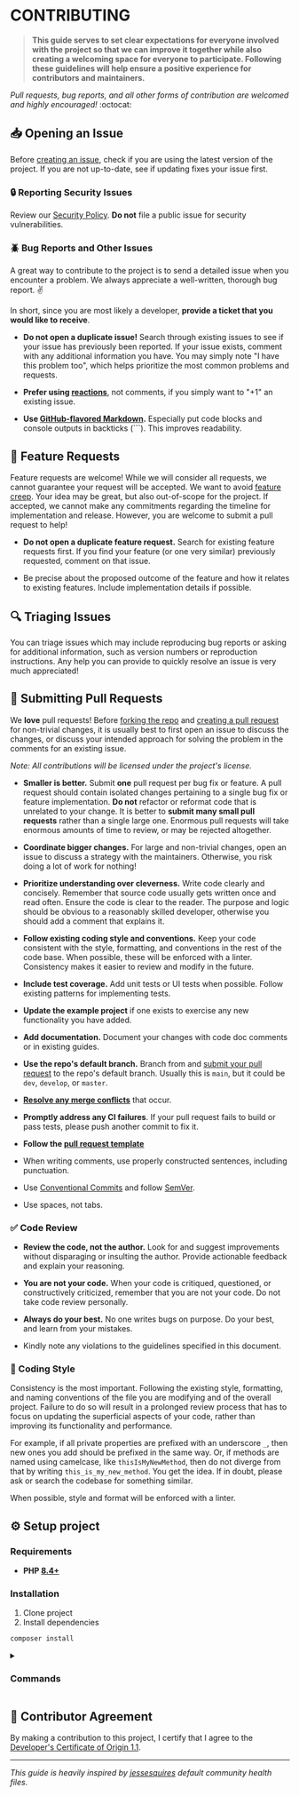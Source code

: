 # CONTRIBUTING

> **This guide serves to set clear expectations for everyone involved with the
> project so that we can improve it together while also creating a welcoming
> space for everyone to participate. Following these guidelines will help ensure
> a positive experience for contributors and maintainers.**

_Pull requests, bug reports, and all other forms of contribution are welcomed
and highly encouraged!_ :octocat:

## 📥 Opening an Issue

Before
[creating an issue](https://help.github.com/en/github/managing-your-work-on-github/creating-an-issue),
check if you are using the latest version of the project. If you are not
up-to-date, see if updating fixes your issue first.

### 🔒 Reporting Security Issues

Review our [Security Policy](./SECURITY.md). **Do not** file a public issue for
security vulnerabilities.

### 🪲 Bug Reports and Other Issues

A great way to contribute to the project is to send a detailed issue when you
encounter a problem. We always appreciate a well-written, thorough bug report.
:v:

In short, since you are most likely a developer, **provide a ticket that you
would like to receive**.

- **Do not open a duplicate issue!** Search through existing issues to see if
  your issue has previously been reported. If your issue exists, comment with
  any additional information you have. You may simply note "I have this problem
  too", which helps prioritize the most common problems and requests.

- **Prefer using
  [reactions](https://github.blog/2016-03-10-add-reactions-to-pull-requests-issues-and-comments/)**,
  not comments, if you simply want to "+1" an existing issue.

- **Use
  [GitHub-flavored Markdown](https://help.github.com/en/github/writing-on-github/basic-writing-and-formatting-syntax).**
  Especially put code blocks and console outputs in backticks (```). This
  improves readability.

## 💌 Feature Requests

Feature requests are welcome! While we will consider all requests, we cannot
guarantee your request will be accepted. We want to avoid
[feature creep](https://en.wikipedia.org/wiki/Feature_creep). Your idea may be
great, but also out-of-scope for the project. If accepted, we cannot make any
commitments regarding the timeline for implementation and release. However, you
are welcome to submit a pull request to help!

- **Do not open a duplicate feature request.** Search for existing feature
  requests first. If you find your feature (or one very similar) previously
  requested, comment on that issue.

- Be precise about the proposed outcome of the feature and how it relates to
  existing features. Include implementation details if possible.

## 🔍 Triaging Issues

You can triage issues which may include reproducing bug reports or asking for
additional information, such as version numbers or reproduction instructions.
Any help you can provide to quickly resolve an issue is very much appreciated!

## 🔁 Submitting Pull Requests

We **love** pull requests! Before
[forking the repo](https://help.github.com/en/github/getting-started-with-github/fork-a-repo)
and
[creating a pull request](https://help.github.com/en/github/collaborating-with-issues-and-pull-requests/proposing-changes-to-your-work-with-pull-requests)
for non-trivial changes, it is usually best to first open an issue to discuss
the changes, or discuss your intended approach for solving the problem in the
comments for an existing issue.

_Note: All contributions will be licensed under the project's license._

- **Smaller is better.** Submit **one** pull request per bug fix or feature. A
  pull request should contain isolated changes pertaining to a single bug fix or
  feature implementation. **Do not** refactor or reformat code that is unrelated
  to your change. It is better to **submit many small pull requests** rather
  than a single large one. Enormous pull requests will take enormous amounts of
  time to review, or may be rejected altogether.

- **Coordinate bigger changes.** For large and non-trivial changes, open an
  issue to discuss a strategy with the maintainers. Otherwise, you risk doing a
  lot of work for nothing!

- **Prioritize understanding over cleverness.** Write code clearly and
  concisely. Remember that source code usually gets written once and read often.
  Ensure the code is clear to the reader. The purpose and logic should be
  obvious to a reasonably skilled developer, otherwise you should add a comment
  that explains it.

- **Follow existing coding style and conventions.** Keep your code consistent
  with the style, formatting, and conventions in the rest of the code base. When
  possible, these will be enforced with a linter. Consistency makes it easier to
  review and modify in the future.

- **Include test coverage.** Add unit tests or UI tests when possible. Follow
  existing patterns for implementing tests.

- **Update the example project** if one exists to exercise any new functionality
  you have added.

- **Add documentation.** Document your changes with code doc comments or in
  existing guides.

- **Use the repo's default branch.** Branch from and
  [submit your pull request](https://help.github.com/en/github/collaborating-with-issues-and-pull-requests/creating-a-pull-request-from-a-fork)
  to the repo's default branch. Usually this is `main`, but it could be `dev`,
  `develop`, or `master`.

- **[Resolve any merge conflicts](https://help.github.com/en/github/collaborating-with-issues-and-pull-requests/resolving-a-merge-conflict-on-github)**
  that occur.

- **Promptly address any CI failures**. If your pull request fails to build or
  pass tests, please push another commit to fix it.

- **Follow the [pull request template](./.github/PULL_REQUEST_TEMPLATE.md)**

- When writing comments, use properly constructed sentences, including
  punctuation.

- Use [Conventional Commits](https://www.conventionalcommits.org/en/v1.0.0/) and
  follow [SemVer](http://semver.org/).

- Use spaces, not tabs.

### ✅ Code Review

- **Review the code, not the author.** Look for and suggest improvements without
  disparaging or insulting the author. Provide actionable feedback and explain
  your reasoning.

- **You are not your code.** When your code is critiqued, questioned, or
  constructively criticized, remember that you are not your code. Do not take
  code review personally.

- **Always do your best.** No one writes bugs on purpose. Do your best, and
  learn from your mistakes.

- Kindly note any violations to the guidelines specified in this document.

### 💅 Coding Style

Consistency is the most important. Following the existing style, formatting, and
naming conventions of the file you are modifying and of the overall project.
Failure to do so will result in a prolonged review process that has to focus on
updating the superficial aspects of your code, rather than improving its
functionality and performance.

For example, if all private properties are prefixed with an underscore `_`, then
new ones you add should be prefixed in the same way. Or, if methods are named
using camelcase, like `thisIsMyNewMethod`, then do not diverge from that by
writing `this_is_my_new_method`. You get the idea. If in doubt, please ask or
search the codebase for something similar.

When possible, style and format will be enforced with a linter.

## ⚙️ Setup project

### Requirements

- **PHP [8.4+](https://php.net/releases/)**

### Installation

1. Clone project
2. Install dependencies

```bash
composer install
```

<details>
<summary>
<h3>Commands</h3>
</summary>

Keep a modern codebase with
[**symplify/easy-coding-standard**](https://github.com/easy-coding-standard/easy-coding-standard)

```bash
composer style:fix
```

⚗️ Run static analysis using
[**PHPStan**](https://phpstan.org/user-guide/command-line-usage)

```bash
composer phpstan
```

✅ Run unit tests using [**PEST**](https://pestphp.com/docs/writing-tests)

```bash
composer pest
```

💽 Analyzes your codebase and generates a report of your
[type coverage](https://pestphp.com/docs/type-coverage) using
[**PEST**](https://pestphp.com/docs/writing-tests)

```bash
composer pest:type-coverage
```

📈 Expose [code coverage](https://pestphp.com/docs/test-coverage) using
[**PEST**](https://pestphp.com/docs/test-coverage) (_require XDEBUG in
`coverage` mode_)

```bash
composer pest:coverage
```

🚀 Run the entire test suite

```bash
composer test
```

🧰 Update dependencies and validate `composer.json`

```bash
composer core:update
```

✅ Run refactors using [**Rector**](https://getrector.com/documentation)

```bash
composer rector:fix
```

</details>

## 🏅 Contributor Agreement

By making a contribution to this project, I certify that I agree to the
[Developer's Certificate of Origin 1.1](https://developercertificate.org/).

---

_This guide is heavily inspired by
[jessesquires](https://github.com/jessesquires/.github) default community health
files._
